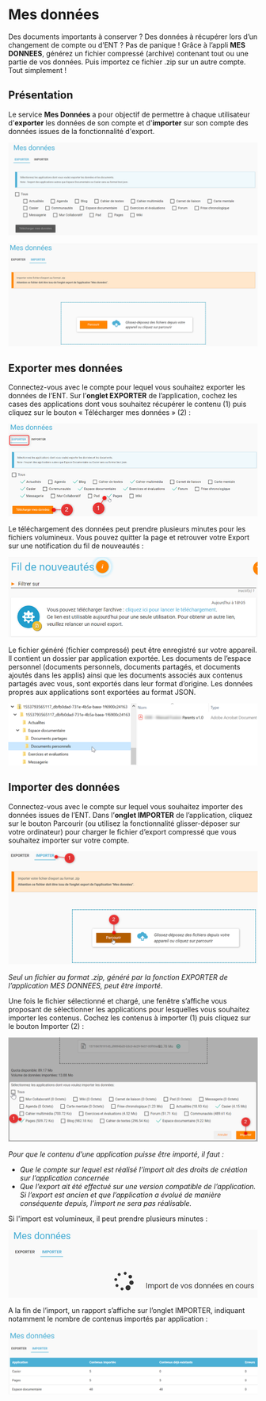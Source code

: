 # Mes données

Des documents importants à conserver ? Des données à récupérer lors d’un changement de compte ou d’ENT ? Pas de panique ! Grâce à l’appli **MES DONNEES**, générez un fichier compressé \(archive\) contenant tout ou une partie de vos données. Puis importez ce fichier .zip sur un autre compte. Tout simplement !

## Présentation

Le service **Mes Données** a pour objectif de permettre à chaque utilisateur d'**exporter** les données de son compte et d'**importer** sur son compte des données issues de la fonctionnalité d'export.

![](.gitbook/assets/exporter%20%281%29.png)

![](.gitbook/assets/importer%20%281%29.png)

## Exporter mes données

Connectez-vous avec le compte pour lequel vous souhaitez exporter les données de l’ENT. Sur l’**onglet EXPORTER** de l’application, cochez les cases des applications dont vous souhaitez récupérer le contenu \(1\) puis cliquez sur le bouton « Télécharger mes données » \(2\) :

![](.gitbook/assets/exporter-export%20%281%29.png)

Le téléchargement des données peut prendre plusieurs minutes pour les fichiers volumineux. Vous pouvez quitter la page et retrouver votre Export sur une notification du fil de nouveautés :

![](.gitbook/assets/exporter-notification%20%281%29.png)

Le fichier généré \(fichier compressé\) peut être enregistré sur votre appareil. Il contient un dossier par application exportée. Les documents de l’espace personnel \(documents personnels, documents partagés, et documents ajoutés dans les applis\) ainsi que les documents associés aux contenus partagés avec vous, sont exportés dans leur format d’origine. Les données propres aux applications sont exportées au format JSON.

![](.gitbook/assets/exporter-fichiertelecharg%20%281%29%20%281%29.png)

## Importer des données

Connectez-vous avec le compte sur lequel vous souhaitez importer des données issues de l’ENT. Dans l’**onglet IMPORTER** de l’application, cliquez sur le bouton Parcourir \(ou utilisez la fonctionnalité glisser-déposer sur votre ordinateur\) pour charger le fichier d’export compressé que vous souhaitez importer sur votre compte.

![](.gitbook/assets/importer_selectionfichier%20%281%29.png)

_Seul un fichier au format .zip, généré par la fonction EXPORTER de l’application MES DONNEES, peut être importé._

Une fois le fichier sélectionné et chargé, une fenêtre s’affiche vous proposant de sélectionner les applications pour lesquelles vous souhaitez importer les contenus. Cochez les contenus à importer \(1\) puis cliquez sur le bouton Importer \(2\) :

![](.gitbook/assets/importer_selectionapplipourimport2%20%281%29.png)

_Pour que le contenu d’une application puisse être importé, il faut :_

* _Que le compte sur lequel est réalisé l’import ait des droits de création sur l’application concernée_
* _Que l’export ait été effectué sur une version compatible de l’application. Si l’export est ancien et que l’application a évolué de manière conséquente depuis, l’import ne sera pas réalisable._ 

Si l'import est volumineux, il peut prendre plusieurs minutes :

![](.gitbook/assets/importer_spinner%20%281%29.png)

A la fin de l’import, un rapport s’affiche sur l’onglet IMPORTER, indiquant notamment le nombre de contenus importés par application :

![](.gitbook/assets/importer-rapport%20%281%29.png)

